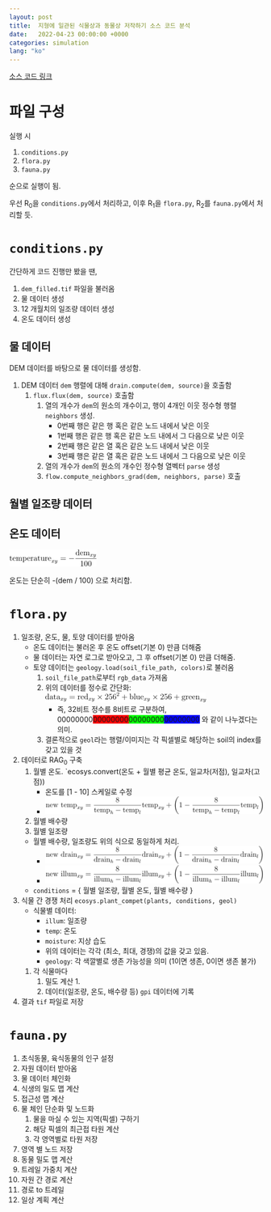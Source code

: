```yaml
---
layout: post
title:  지형에 일관된 식물상과 동물상 저작하기 소스 코드 분석
date:   2022-04-23 00:00:00 +0000
categories: simulation
lang: "ko"
---
```


[소스 코드 링크](https://github.com/pecormiernocca/authoring-consistent-landscapes)

# 파일 구성

실행 시
1. `conditions.py`
2. `flora.py`
3. `fauna.py`

순으로 실행이 됨.

우선 R<sub>0</sub>을 `conditions.py`에서 처리하고, 이후 R<sub>1</sub>을 `flora.py`, R<sub>2</sub>를 `fauna.py`에서 처리할 듯.

# `conditions.py`

간단하게 코드 진행만 봤을 땐,

1. `dem_filled.tif` 파일을 불러옴
2. 물 데이터 생성
3. 12 개월치의 일조량 데이터 생성
4. 온도 데이터 생성

## 물 데이터

DEM 데이터를 바탕으로 물 데이터를 생성함.

1. DEM 데이터 `dem` 행렬에 대해 `drain.compute(dem, source)`을 호출함
    1. `flux.flux(dem, source)` 호출함
        1. 열의 개수가 `dem`의 원소의 개수이고, 행이 4개인 이웃 정수형 행렬 `neighbors` 생성.
            * 0번째 행은 같은 행 혹은 같은 노드 내에서 낮은 이웃
            * 1번째 행은 같은 행 혹은 같은 노드 내에서 그 다음으로 낮은 이웃
            * 2번째 행은 같은 열 혹은 같은 노드 내에서 낮은 이웃
            * 3번째 행은 같은 열 혹은 같은 노드 내에서 그 다음으로 낮은 이웃
        2. 열의 개수가 `dem`의 원소의 개수인 정수형 열벡터 `parse` 생성
        3. `flow.compute_neighbors_grad(dem, neighbors, parse)` 호출

## 월별 일조량 데이터

## 온도 데이터

![Temperature](/Images/AuthoringConsistentLandscapesWithFloraAndFauna/Temperature.png)

온도는 단순히 -(dem / 100) 으로 처리함.

# `flora.py`

1. 일조량, 온도, 물, 토양 데이터를 받아옴
    * 온도 데이터는 불러온 후 온도 offset(기본 0) 만큼 더해줌
    * 물 데이터는 자연 로그로 받아오고, 그 후 offset(기본 0) 만큼 더해줌.
    * 토양 데이터는 `geology.load(soil_file_path, colors)`로 불러옴
        1. `soil_file_path`로부터 `rgb_data` 가져옴
        2. 위의 데이터를 정수로 간단화: ![SoilDataToInt](/Images/AuthoringConsistentLandscapesWithFloraAndFauna/SoilDataToInt.png)
            * 즉, 32비트 정수를 8비트로 구분하여, 00000000<span style="background-color:rgb(255,0,0)">00000000</span><span style="background-color:rgb(0,255,0)">00000000</span><span style="background-color:rgb(0,0,255)">00000000</span> 와 같이 나누겠다는 의미.
        3. 결론적으로 `geol`라는 행렬/이미지는 각 픽셀별로 해당하는 soil의 index를 갖고 있을 것
2. 데이터로 RAG<sub>0</sub> 구축
    1. 월별 온도. `ecosys.convert(온도 + 월별 평균 온도, 일교차(저점), 일교차(고점))
        * 온도를 [1 - 10] 스케일로 수정
        * ![ConvertedTemperature](/Images/AuthoringConsistentLandscapesWithFloraAndFauna/ConvertedTemperature.png)
    2. 월별 배수량
    3. 월별 일조량
    * 월별 배수량, 일조량도 위의 식으로 동일하게 처리.
        * ![ConvertedDrainage](/Images/AuthoringConsistentLandscapesWithFloraAndFauna/ConvertedDrainage.png)
        * ![ConvertedIllumination](/Images/AuthoringConsistentLandscapesWithFloraAndFauna/ConvertedIllumination.png)
    * `conditions` = { 월별 일조량, 월별 온도, 월별 배수량 }
3. 식물 간 경쟁 처리 `ecosys.plant_compet(plants, conditions, geol)`
    * 식물별 데이터:
        * `illum`: 일조량
        * `temp`: 온도
        * `moisture`: 지상 습도
        * 위의 데이터는 각각 (최소, 최대, 경쟁)의 값을 갖고 있음.
        * `geology`: 각 색깔별로 생존 가능성을 의미 (1이면 생존, 0이면 생존 불가)
    1. 각 식물마다 
        1. 밀도 계산
            1. 
        2. 데이터(일조량, 온도, 배수량 등) `gpi` 데이터에 기록
4. 결과 `tif` 파일로 저장

# `fauna.py`

1. 초식동물, 육식동물의 인구 설정
2. 자원 데이터 받아옴
3. 물 데이터 체인화
4. 식생의 밀도 맵 계산
5. 접근성 맵 계산
6. 물 체인 단순화 및 노드화
    1. 물을 마실 수 있는 지역(픽셀) 구하기
    2. 해당 픽셀의 최근접 타원 계산
    3. 각 영역별로 타원 저장
7. 영역 별 노드 저장
8. 동물 밀도 맵 계산
9. 트레일 가중치 계산
10. 자원 간 경로 계산
11. 경로 to 트레일
12. 일상 계획 계산
